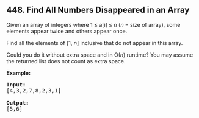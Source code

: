 ## 448. Find All Numbers Disappeared in an Array

Given an array of integers where 1 ≤ a[i] ≤ *n* (*n* = size of array), some elements appear twice and others appear once.

Find all the elements of [1, *n*] inclusive that do not appear in this array.

Could you do it without extra space and in O(*n*) runtime? You may assume the returned list does not count as extra space.

**Example:**
<pre>
<b>Input:</b>
[4,3,2,7,8,2,3,1]

<b>Output:</b>
[5,6]
</pre>
